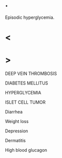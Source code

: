# .

Episodic hyperglycemia.

# <

# >

DEEP VEIN THROMBOSIS

DIABETES MELLITUS

HYPERGLYCEMIA

ISLET CELL TUMOR

Diarrhea

Weight loss

Depression

Dermatitis

High blood glucagon
